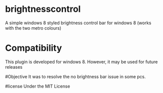 brightnesscontrol
=================
A simple windows 8 styled brightness control bar for windows 8 (works with the two metro colours)

# Compatibility
This plugin is developed for windows 8. However, it may be used for future releases

#Objective 
It was to resolve the no brightness bar issue in some pcs.

#license
Under the MIT License
